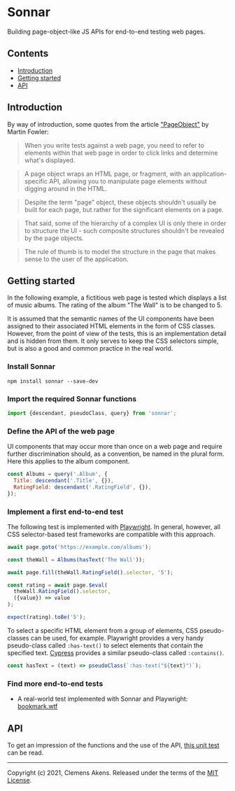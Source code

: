 # Sonnar

Building page-object-like JS APIs for end-to-end testing web pages.

## Contents

- [Introduction](#introduction)
- [Getting started](#getting-started)
- [API](#api)

## Introduction

By way of introduction, some quotes from the article
["PageObject"](https://martinfowler.com/bliki/PageObject.html) by Martin Fowler:

> When you write tests against a web page, you need to refer to elements within
> that web page in order to click links and determine what's displayed.

> A page object wraps an HTML page, or fragment, with an application-specific
> API, allowing you to manipulate page elements without digging around in the
> HTML.

> Despite the term "page" object, these objects shouldn't usually be built for
> each page, but rather for the significant elements on a page.

> That said, some of the hierarchy of a complex UI is only there in order to
> structure the UI - such composite structures shouldn't be revealed by the page
> objects.

> The rule of thumb is to model the structure in the page that makes sense to
> the user of the application.

## Getting started

In the following example, a fictitious web page is tested which displays a list
of music albums. The rating of the album "The Wall" is to be changed to 5.

It is assumed that the semantic names of the UI components have been assigned to
their associated HTML elements in the form of CSS classes. However, from the
point of view of the tests, this is an implementation detail and is hidden from
them. It only serves to keep the CSS selectors simple, but is also a good and
common practice in the real world.

### Install Sonnar

```
npm install sonnar --save-dev
```

### Import the required Sonnar functions

```js
import {descendant, pseudoClass, query} from 'sonnar';
```

### Define the API of the web page

UI components that may occur more than once on a web page and require further
discrimination should, as a convention, be named in the plural form. Here this
applies to the album component.

```js
const Albums = query('.Album', {
  Title: descendant('.Title', {}),
  RatingField: descendant('.RatingField', {}),
});
```

### Implement a first end-to-end test

The following test is implemented with [Playwright](https://playwright.dev). In
general, however, all CSS selector-based test frameworks are compatible with
this approach.

```js
await page.goto('https://example.com/albums');

const theWall = Albums(hasText('The Wall'));

await page.fill(theWall.RatingField().selector, '5');

const rating = await page.$eval(
  theWall.RatingField().selector,
  ({value}) => value
);

expect(rating).toBe('5');
```

To select a specific HTML element from a group of elements, CSS pseudo-classes
can be used, for example. Playwright provides a very handy pseudo-class called
`:has-text()` to select elements that contain the specified text.
[Cypress](https://www.cypress.io) provides a similar pseudo-class called
`:contains()`.

```js
const hasText = (text) => pseudoClass(`:has-text("${text}")`);
```

### Find more end-to-end tests

- A real-world test implemented with Sonnar and Playwright:
  [bookmark.wtf](https://github.com/clebert/bookmark.wtf/blob/main/src/e2e-tests/app.e2e-test.ts)

## API

To get an impression of the functions and the use of the API,
[this unit test](https://github.com/clebert/sonnar/blob/main/src/index.test.ts)
can be read.

---

Copyright (c) 2021, Clemens Akens. Released under the terms of the
[MIT License](https://github.com/clebert/sonnar/blob/master/LICENSE).
